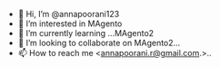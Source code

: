 - 👋 Hi, I’m @annapoorani123
- 👀 I’m interested in MAgento
- 🌱 I’m currently learning ...MAgento2
- 💞️ I’m looking to collaborate on MAgento2...
- 📫 How to reach me <annapoorani.r@gmail.com.>..

<!---
annapoorani123/annapoorani123 is a ✨ special ✨ repository because its `README.md` (this file) appears on your GitHub profile.
You can click the Preview link to take a look at your changes.
--->
